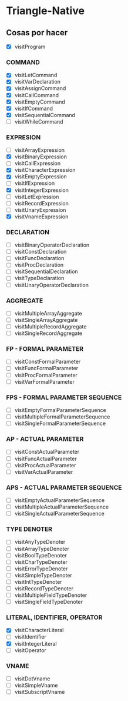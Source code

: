 # Triangle-Native

## Cosas por hacer

- [x] visitProgram

### COMMAND
- [x] visitLetCommand
- [x] visitVarDeclaration
- [x] visitAssignCommand
- [x] visitCallCommand
- [x] visitEmptyCommand
- [x] visitIfCommand
- [x] visitSequentialCommand
- [ ] visitWhileCommand

### EXPRESION
- [ ] visitArrayExpression
- [x] visitBinaryExpression
- [ ] visitCallExpression
- [x] visitCharacterExpression
- [x] visitEmptyExpression
- [ ] visitIfExpression
- [x] visitIntegerExpression
- [ ] visitLetExpression
- [ ] visitRecordExpression
- [ ] visitUnaryExpression
- [x] visitVnameExpression

### DECLARATION
- [ ] visitBinaryOperatorDeclaration
- [ ] visitConstDeclaration
- [ ] visitFuncDeclaration
- [ ] visitProcDeclaration
- [ ] visitSequentialDeclaration
- [ ] visitTypeDeclaration
- [ ] visitUnaryOperatorDeclaration

### AGGREGATE
- [ ] visitMultipleArrayAggregate
- [ ] visitSingleArrayAggregate
- [ ] visitMultipleRecordAggregate
- [ ] visitSingleRecordAggregate
    
### FP - FORMAL PARAMETER
- [ ] visitConstFormalParameter
- [ ] visitFuncFormalParameter
- [ ] visitProcFormalParameter
- [ ] visitVarFormalParameter

### FPS - FORMAL PARAMETER SEQUENCE
- [ ] visitEmptyFormalParameterSequence
- [ ] visitMultipleFormalParameterSequence
- [ ] visitSingleFormalParameterSequence
    
### AP - ACTUAL PARAMETER
- [ ] visitConstActualParameter
- [ ] visitFuncActualParameter
- [ ] visitProcActualParameter
- [ ] visitVarActualParameter

### APS - ACTUAL PARAMETER SEQUENCE
- [ ] visitEmptyActualParameterSequence
- [ ] visitMultipleActualParameterSequence
- [ ] visitSingleActualParameterSequence
    
### TYPE DENOTER
- [ ] visitAnyTypeDenoter
- [ ] visitArrayTypeDenoter
- [ ] visitBoolTypeDenoter
- [ ] visitCharTypeDenoter
- [ ] visitErrorTypeDenoter
- [ ] visitSimpleTypeDenoter
- [ ] visitIntTypeDenoter
- [ ] visitRecordTypeDenoter
- [ ] visitMultipleFieldTypeDenoter
- [ ] visitSingleFieldTypeDenoter

### LITERAL, IDENTIFIER, OPERATOR
- [x] visitCharacterLiteral
- [ ] visitIdentifier
- [x] visitIntegerLiteral
- [ ] visitOperator

### VNAME
- [ ] visitDotVname
- [ ] visitSimpleVname
- [ ] visitSubscriptVname
